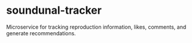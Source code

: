 # soundunal-tracker
Microservice for tracking reproduction information, likes, comments, and generate recommendations.
